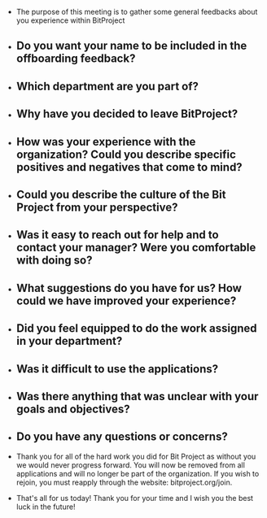 * The purpose of this meeting is to gather some general feedbacks about you experience within BitProject
- Do you want your name to be included in the offboarding feedback?
  - 
- Which department are you part of?
   - 
- Why have you decided to leave BitProject?
   - 
- How was your experience with the organization? Could you describe specific positives and negatives that come to mind?
   -  
- Could you describe the culture of the Bit Project from your perspective?
   - 
- Was it easy to reach out for help and to contact your manager? Were you comfortable with doing so? 
   - 
- What suggestions do you have for us? How could we have improved your experience?
   - 

- Did you feel equipped to do the work assigned in your department?
  - 
- Was it difficult to use the applications?
  - 
- Was there anything that was unclear with your goals and objectives? 
  - 
- Do you have any questions or concerns?
  - 
- Thank you for all of the hard work you did for Bit Project as without you we would never progress forward. You will now be removed from all applications and will no longer be part of the organization. If you wish to rejoin, you must reapply through the website: bitproject.org/join. 
- That's all for us today! Thank you for your time and I wish you the best luck in the future!
